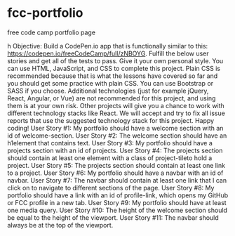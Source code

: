 # fcc-portfolio
free code camp portfolio page



 h   Objective: Build a CodePen.io app that is functionally similar to this: https://codepen.io/freeCodeCamp/full/zNBOYG.
Fulfill the below user stories and get all of the tests to pass. Give it your own personal style.
You can use HTML, JavaScript, and CSS to complete this project. Plain CSS is recommended because that is what the lessons have covered so far and you should get some practice with plain CSS. You can use Bootstrap or SASS if you choose. Additional technologies (just for example jQuery, React, Angular, or Vue) are not recommended for this project, and using them is at your own risk. Other projects will give you a chance to work with different technology stacks like React. We will accept and try to fix all issue reports that use the suggested technology stack for this project. Happy coding!
User Story #1: My portfolio should have a welcome section with an id of welcome-section.
User Story #2: The welcome section should have an h1element that contains text.
User Story #3: My portfolio should have a projects section with an id of projects.
User Story #4: The projects section should contain at least one element with a class of project-tileto hold a project.
User Story #5: The projects section should contain at least one link to a project.
User Story #6: My portfolio should have a navbar with an id of navbar.
User Story #7: The navbar should contain at least one link that I can click on to navigate to different sections of the page.
User Story #8: My portfolio should have a link with an id of profile-link, which opens my GitHub or FCC profile in a new tab.
User Story #9: My portfolio should have at least one media query.
User Story #10: The height of the welcome section should be equal to the height of the viewport.
User Story #11: The navbar should always be at the top of the viewport.